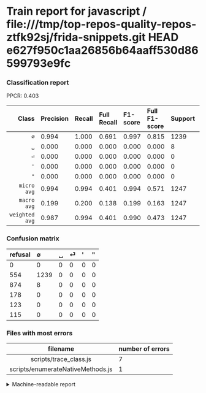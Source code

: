 # Train report for javascript / file:///tmp/top-repos-quality-repos-ztfk92sj/frida-snippets.git HEAD e627f950c1aa26856b64aaff530d86599793e9fc

### Classification report

PPCR: 0.403

| Class | Precision | Recall | Full Recall | F1-score | Full F1-score | Support | Full Support | PPCR |
|------:|:----------|:-------|:------------|:---------|:---------|:--------|:-------------|:-----|
| `∅` | 0.994| 1.000| 0.691| 0.997| 0.815| 1239| 1793| 0.691 |
| `␣` | 0.000| 0.000| 0.000| 0.000| 0.000| 8| 882| 0.009 |
| `⏎` | 0.000| 0.000| 0.000| 0.000| 0.000| 0| 178| 0.000 |
| `'` | 0.000| 0.000| 0.000| 0.000| 0.000| 0| 123| 0.000 |
| `"` | 0.000| 0.000| 0.000| 0.000| 0.000| 0| 115| 0.000 |
| `micro avg` | 0.994| 0.994| 0.401| 0.994| 0.571| 1247| 3091| 0.403 |
| `macro avg` | 0.199| 0.200| 0.138| 0.199| 0.163| 1247| 3091| 0.403 |
| `weighted avg` | 0.987| 0.994| 0.401| 0.990| 0.473| 1247| 3091| 0.403 |

### Confusion matrix

|refusal|  ∅| ␣| ⏎| '| "| 
|:---|:---|:---|:---|:---|:---|
|0 |0 |0 |0 |0 |0 |
|554 |1239 |0 |0 |0 |0 |
|874 |8 |0 |0 |0 |0 |
|178 |0 |0 |0 |0 |0 |
|123 |0 |0 |0 |0 |0 |
|115 |0 |0 |0 |0 |0 |

### Files with most errors

| filename | number of errors|
|:----:|:-----|
| scripts/trace_class.js | 7 |
| scripts/enumerateNativeMethods.js | 1 |

<details>
    <summary>Machine-readable report</summary>
```json
{
  "cl_report": {"\"": {"f1-score": 0.0, "precision": 0.0, "recall": 0.0, "support": 0}, "\u0027": {"f1-score": 0.0, "precision": 0.0, "recall": 0.0, "support": 0}, "macro avg": {"f1-score": 0.1993563958165728, "precision": 0.19871692060946272, "recall": 0.2, "support": 1247}, "micro avg": {"f1-score": 0.9935846030473136, "precision": 0.9935846030473136, "recall": 0.9935846030473136, "support": 1247}, "weighted avg": {"f1-score": 0.9903872270117631, "precision": 0.9872103634126876, "recall": 0.9935846030473136, "support": 1247}, "\u2205": {"f1-score": 0.996781979082864, "precision": 0.9935846030473136, "recall": 1.0, "support": 1239}, "\u23ce": {"f1-score": 0.0, "precision": 0.0, "recall": 0.0, "support": 0}, "\u2423": {"f1-score": 0.0, "precision": 0.0, "recall": 0.0, "support": 8}},
  "cl_report_full": {"\"": {"f1-score": 0.0, "precision": 0.0, "recall": 0.0, "support": 115}, "\u0027": {"f1-score": 0.0, "precision": 0.0, "recall": 0.0, "support": 123}, "macro avg": {"f1-score": 0.16302631578947366, "precision": 0.19871692060946272, "recall": 0.13820412716118238, "support": 3091}, "micro avg": {"f1-score": 0.5712309820193638, "precision": 0.9935846030473136, "recall": 0.40084115173083146, "support": 3091}, "weighted avg": {"f1-score": 0.472834332271961, "precision": 0.5763497875327833, "recall": 0.40084115173083146, "support": 3091}, "\u2205": {"f1-score": 0.8151315789473683, "precision": 0.9935846030473136, "recall": 0.6910206358059119, "support": 1793}, "\u23ce": {"f1-score": 0.0, "precision": 0.0, "recall": 0.0, "support": 178}, "\u2423": {"f1-score": 0.0, "precision": 0.0, "recall": 0.0, "support": 882}},
  "ppcr": 0.4034293109026205
}
```
</details>
